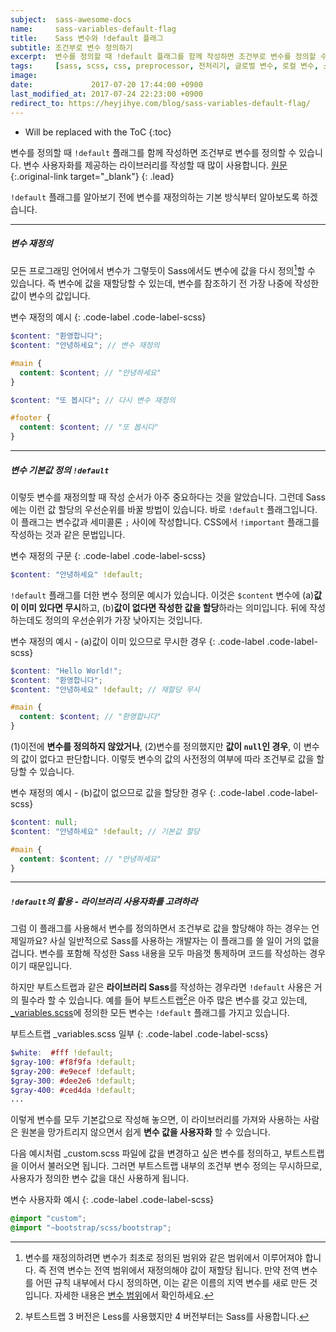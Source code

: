 ```yaml
---
subject:  sass-awesome-docs
name:     sass-variables-default-flag
title:    Sass 변수와 !default 플래그
subtitle: 조건부로 변수 정의하기
excerpt:  변수를 정의할 때 !default 플래그를 함께 작성하면 조건부로 변수를 정의할 수 있습니다. 변수 사용자화를 제공하는 라이브러리를 작성할 때 많이 사용합니다.
tags:     [sass, scss, css, preprocessor, 전처리기, 글로벌 변수, 로컬 변수, 스코프, bootstrap, re-assign, sass flag, 커스터마이징]
image:    
date:             2017-07-20 17:44:00 +0900
last_modified_at: 2017-07-24 22:23:00 +0900
redirect_to: https://heyjihye.com/blog/sass-variables-default-flag/
---
```


* Will be replaced with the ToC
{:toc}

변수를 정의할 때 `!default` 플래그를 함께 작성하면 조건부로 변수를 정의할 수 있습니다. 변수 사용자화를 제공하는 라이브러리를 작성할 때 많이 사용합니다.
[원문](http://sass-lang.com/documentation/file.SASS_REFERENCE.html#Variable_Defaults___default){:.original-link target="_blank"}
{: .lead}

`!default` 플래그를 알아보기 전에 변수를 재정의하는 기본 방식부터 알아보도록 하겠습니다.

***

##### 변수 재정의
모든 프로그래밍 언어에서 변수가 그렇듯이 Sass에서도 변수에 값을 다시 정의[^reassign]할 수 있습니다. 즉 변수에 값을 재할당할 수 있는데, 변수를 참조하기 전 가장 나중에 작성한 값이 변수의 값입니다.

변수 재정의 예시
{: .code-label .code-label-scss}
~~~ scss
$content: "환영합니다";
$content: "안녕하세요"; // 변수 재정의

#main {
  content: $content; // "안녕하세요"
}

$content: "또 봅시다"; // 다시 변수 재정의

#footer {
  content: $content; // "또 봅시다"
}
~~~

***

##### 변수 기본값 정의 `!default`
이렇듯 변수를 재정의할 때 작성 순서가 아주 중요하다는 것을 알았습니다.
그런데 Sass에는 이런 값 할당의 우선순위를 바꿀 방법이 있습니다. 바로 `!default` 플래그입니다.
이 플래그는 변수값과 세미콜론 `;` 사이에 작성합니다. CSS에서 `!important` 플래그를 작성하는 것과 같은 문법입니다.


변수 재정의 구문
{: .code-label .code-label-scss}
~~~ scss
$content: "안녕하세요" !default;
~~~

`!default` 플래그를 더한 변수 정의문 예시가 있습니다. 
이것은 `$content` 변수에 (a)**값이 이미 있다면 무시**하고, (b)**값이 없다면 작성한 값을 할당**하라는 의미입니다.
뒤에 작성하는데도 정의의 우선순위가 가장 낮아지는 것입니다.

변수 재정의 예시 - (a)값이 이미 있으므로 무시한 경우
{: .code-label .code-label-scss}
~~~ scss
$content: "Hello World!";
$content: "환영합니다";
$content: "안녕하세요" !default; // 재할당 무시

#main {
  content: $content; // "환영합니다"
}
~~~

(1)이전에 **변수를 정의하지 않았거나**, (2)변수를 정의했지만 **값이 `null`인 경우**, 이 변수의 값이 없다고 판단합니다.
이렇듯 변수의 값의 사전정의 여부에 따라 조건부로 값을 할당할 수 있습니다.

변수 재정의 예시 - (b)값이 없으므로 값을 할당한 경우
{: .code-label .code-label-scss}
~~~ scss
$content: null;
$content: "안녕하세요" !default; // 기본값 할당

#main {
  content: $content; // "안녕하세요"
}
~~~

***

##### `!default`의 활용 - 라이브러리 사용자화를 고려하라
그럼 이 플래그를 사용해서 변수를 정의하면서 조건부로 값을 할당해야 하는 경우는 언제일까요? 
사실 일반적으로 Sass를 사용하는 개발자는 이 플래그를 쓸 일이 거의 없을 겁니다. 
변수를 포함해 작성한 Sass 내용을 모두 마음껏 통제하며 코드를 작성하는 경우이기 때문입니다.

하지만 부트스트랩과 같은 **라이브러리 Sass**를 작성하는 경우라면 `!default` 사용은 거의 필수라 할 수 있습니다.
예를 들어 부트스트랩[^bootstrap]은 아주 많은 변수를 갖고 있는데, [_variables.scss](https://github.com/twbs/bootstrap/blob/v4-dev/scss/_variables.scss)에 정의한 모든 변수는 `!default` 플래그를 가지고 있습니다.

부트스트랩 _variables.scss 일부
{: .code-label .code-label-scss}
~~~ scss
$white:  #fff !default;
$gray-100: #f8f9fa !default;
$gray-200: #e9ecef !default;
$gray-300: #dee2e6 !default;
$gray-400: #ced4da !default;
...
~~~

이렇게 변수를 모두 기본값으로 작성해 놓으면, 이 라이브러리를 가져와 사용하는 사람은 원본을 망가트리지 않으면서 쉽게 **변수 값을 사용자화** 할 수 있습니다.

다음 예시처럼 _custom.scss 파일에 값을 변경하고 싶은 변수를 정의하고, 부트스트랩을 이어서 불러오면 됩니다. 그러면 부트스트랩 내부의 조건부 변수 정의는 무시하므로, 사용자가 정의한 변수 값을 대신 사용하게 됩니다.

변수 사용자화 예시
{: .code-label .code-label-scss}
~~~ scss
@import "custom";
@import "~bootstrap/scss/bootstrap";
~~~

[^reassign]: 변수를 재정의하려면 변수가 최초로 정의된 범위와 같은 범위에서 이루어져야 합니다. 즉 전역 변수는 전역 범위에서 재정의해야 값이 재할당 됩니다. 만약 전역 변수를 어떤 규칙 내부에서 다시 정의하면, 이는 같은 이름의 지역 변수를 새로 만든 것입니다. 자세한 내용은 [변수 범위](/ko/blog/sass-variables/#변수-범위)에서 확인하세요. 
[^bootstrap]: 부트스트랩 3 버전은 Less를 사용했지만 4 버전부터는 Sass를 사용합니다.

